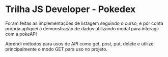 # Trilha JS Developer - Pokedex

Foram feitas as implementações de listagem seguindo o curso, e por conta própria apliquei a demonstração de dados utilizando modal para interagir com a pokeAPI

Aprendi métodos para usos de API como get, post, put, delete e utilizei principalmente o modo GET para uso no projeto.
